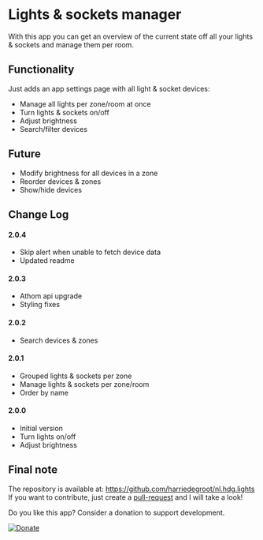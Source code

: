 # Lights & sockets manager

With this app you can get an overview of the current state off all your lights & sockets and manage them per room.

## Functionality

Just adds an app settings page with all light & socket devices:
- Manage all lights per zone/room at once
- Turn lights & sockets on/off
- Adjust brightness
- Search/filter devices

## Future
- Modify brightness for all devices in a zone
- Reorder devices & zones
- Show/hide devices
  
## Change Log  
  
#### 2.0.4
- Skip alert when unable to fetch device data  
- Updated readme
  
#### 2.0.3  
- Athom api upgrade
- Styling fixes  
  
#### 2.0.2  
- Search devices & zones  

#### 2.0.1
- Grouped lights & sockets per zone
- Manage lights & sockets per zone/room
- Order by name

#### 2.0.0
- Initial version
- Turn lights on/off
- Adjust brightness


## Final note ##
The repository is available at: https://github.com/harriedegroot/nl.hdg.lights  
If you want to contribute, just create a [pull-request](https://help.github.com/articles/about-pull-requests/) and I will take a look!

Do you like this app? Consider a donation to support development.
 
[![Donate][pp-donate-image]][pp-donate-link]

[pp-donate-link]: https://www.paypal.me/harriedegroot
[pp-donate-image]: https://img.shields.io/badge/Donate-PayPal-green.svg

